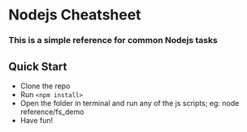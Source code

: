 # Nodejs Cheatsheet
### This is a simple reference for common Nodejs tasks
## Quick Start
- Clone the repo
- Run `<npm install>` 
- Open the folder in terminal and run any of the js scripts; eg: node reference/fs_demo
- Have fun!
